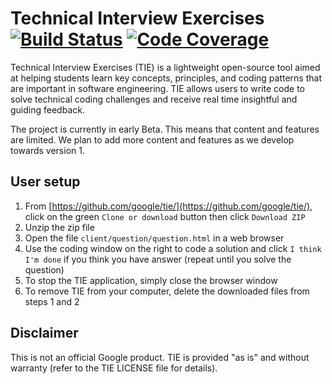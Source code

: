 # Technical Interview Exercises [![Build Status](https://api.travis-ci.org/google/tie.svg?branch=master)](https://travis-ci.org/google/tie) [![Code Coverage](https://codecov.io/github/google/tie/coverage.svg?branch=master)](https://codecov.io/github/google/tie/?branch=master)

Technical Interview Exercises (TIE) is a lightweight open-source tool aimed at
helping students learn key concepts, principles, and coding patterns that are
important in software engineering. TIE allows users to write code to solve
technical coding challenges and receive real time insightful and guiding
feedback.

The project is currently in early Beta. This means that content and features are
limited. We plan to add more content and features as we develop towards version
1.

## User setup

1. From [https://github.com/google/tie/](https://github.com/google/tie/), click on the green ``Clone or download``
button then click ``Download ZIP``
2. Unzip the zip file
3. Open the file ``client/question/question.html`` in a web browser
4. Use the coding window on the right to code a solution and click ``I think I'm
done`` if you think you have answer (repeat until you solve the question)
5. To stop the TIE application, simply close the browser window
6. To remove TIE from your computer, delete the downloaded files from steps 1
and 2

## Disclaimer

This is not an official Google product. TIE is provided "as is" and without
warranty (refer to the TIE LICENSE file for details).
